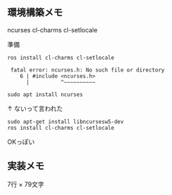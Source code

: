 
## 環境構築メモ

ncurses
cl-charms
cl-setlocale

準備

```
ros install cl-charms cl-setlocale

 fatal error: ncurses.h: No such file or directory
    6 | #include <ncurses.h>
      |          ^~~~~~~~~~~
```

```
sudo apt install ncurses
```
↑ ないって言われた

```
sudo apt-get install libncursesw5-dev
ros install cl-charms cl-setlocale
```

OKっぽい

## 実装メモ

7行 × 79文字


